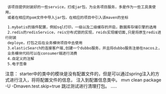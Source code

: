      该项目提供封装好的一些service，打成jar包，为业务项目服务，多是作为一些工具类使用，
     或者在相应的pom文件中导入jar包，在相应的项目中引入该maven的坐标
     
     1.mybatis的插件配置，例如sql打印，一级以及二级缓存的开启，数据库存储引擎的选用
     2.redis的redisService，reis分布式锁的实现，reids实现缓切面,只是将原生redis进行封装
     deploye，打包之后在业务模块项目中去使用
     3.elasticSearch的连接客户端,创建一个dubbo服务，并且将dubbo服务注册在nacos上，
     业务模块代码可以在consumer端进行消费
     4.自定义的注解
     5.电子签章
     
     
 注意：  starter中的类中的模块是没有配置文件的，但是可以通过spring注入的方式进行注入，将将配置文件的信息，
 注入到配置信息类中。
 mvn clean package -U -Dmaven.test.skip=true 跳过测试进行清理打包。
     .....